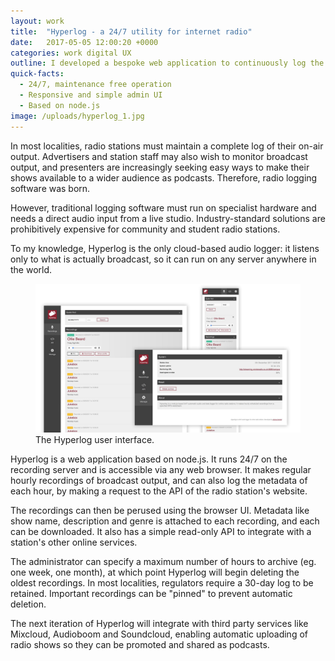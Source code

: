 ```yaml
---
layout: work
title:  "Hyperlog - a 24/7 utility for internet radio"
date:   2017-05-05 12:00:20 +0000
categories: work digital UX
outline: I developed a bespoke web application to continuously log the audio output and data of an internet radio station, to enable station staff and volunteers to easily archive output.
quick-facts:
  - 24/7, maintenance free operation
  - Responsive and simple admin UI
  - Based on node.js
image: /uploads/hyperlog_1.jpg
---
```


In most localities, radio stations must maintain a complete log of their on-air output. Advertisers and station staff may also wish to monitor broadcast output, and presenters are increasingly seeking easy ways to make their shows available to a wider audience as podcasts. Therefore, radio logging software was born.

However, traditional logging software must run on specialist hardware and needs a direct audio input from a live studio. Industry-standard solutions are prohibitively expensive for community and student radio stations.

To my knowledge, Hyperlog is the only cloud-based audio logger: it listens only to what is actually broadcast, so it can run on any server anywhere in the world.

<figure>
  <img src="/uploads/hyperlog_2.jpg"/>
  <figcaption>The Hyperlog user interface.</figcaption>
</figure>

Hyperlog is a web application based on node.js. It runs 24/7 on the recording server and is accessible via any web browser. It makes regular hourly recordings of broadcast output, and can also log the metadata of each hour, by making a request to the API of the radio station's website.

The recordings can then be perused using the browser UI. Metadata like show name, description and genre is attached to each recording, and each can be downloaded. It also has a simple read-only API to integrate with a station's other online services.

The administrator can specify a maximum number of hours to archive (eg. one week, one month), at which point Hyperlog will begin deleting the oldest recordings. In most localities, regulators require a 30-day log to be retained.  Important recordings can be "pinned" to prevent automatic deletion.

The next iteration of Hyperlog will integrate with third party services like Mixcloud, Audioboom and Soundcloud, enabling automatic uploading of radio shows so they can be promoted and shared as podcasts.
